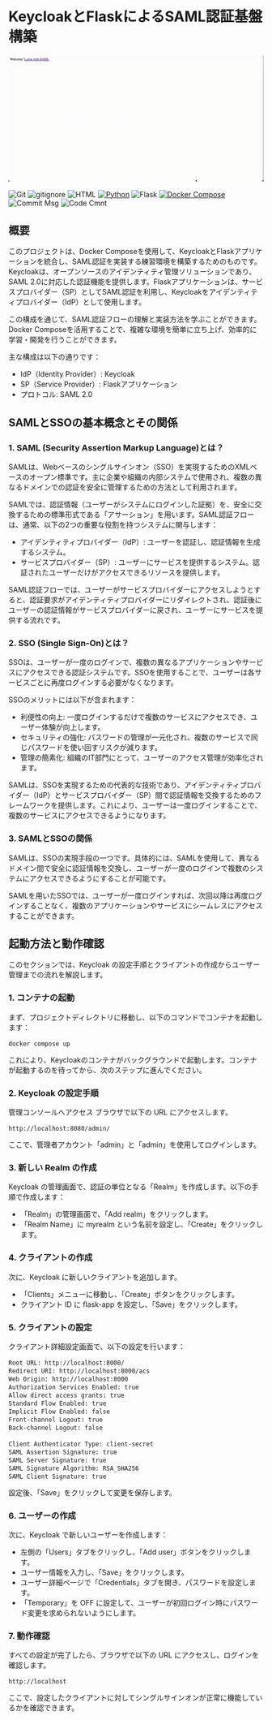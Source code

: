 # KeycloakとFlaskによるSAML認証基盤構築

<p align="center">
  <img src="source/saml.gif" alt="animated">
</p>

![Git](https://img.shields.io/badge/GIT-E44C30?logo=git&logoColor=white)
![gitignore](https://img.shields.io/badge/gitignore%20io-204ECF?logo=gitignoredotio&logoColor=white)
![HTML](https://img.shields.io/badge/HTML5-E34F26?logo=html5&logoColor=white)
[![Python](https://img.shields.io/badge/Python-3.10-blue.svg?logo=python&logoColor=blue)](https://www.python.org/)
![Flask](https://img.shields.io/badge/flask-%23000.svg?logo=flask&logoColor=white)
[![Docker Compose](https://img.shields.io/badge/Docker%20Compose-v3-blue.svg)](https://docs.docker.com/compose/)
![Commit Msg](https://img.shields.io/badge/Commit%20message-Eg-brightgreen.svg)
![Code Cmnt](https://img.shields.io/badge/code%20comment-Ja-brightgreen.svg)

## 概要
このプロジェクトは、Docker Composeを使用して、KeycloakとFlaskアプリケーションを統合し、SAML認証を実装する練習環境を構築するためのものです。Keycloakは、オープンソースのアイデンティティ管理ソリューションであり、SAML 2.0に対応した認証機能を提供します。Flaskアプリケーションは、サービスプロバイダー（SP）としてSAML認証を利用し、Keycloakをアイデンティティプロバイダー（IdP）として使用します。

この構成を通じて、SAML認証フローの理解と実装方法を学ぶことができます。Docker Composeを活用することで、複雑な環境を簡単に立ち上げ、効率的に学習・開発を行うことができます。

主な構成は以下の通りです：
+ IdP（Identity Provider）: Keycloak
+ SP（Service Provider）: Flaskアプリケーション
+ プロトコル: SAML 2.0


## SAMLとSSOの基本概念とその関係
### 1. SAML (Security Assertion Markup Language)とは？
SAMLは、Webベースのシングルサインオン（SSO）を実現するためのXMLベースのオープン標準です。主に企業や組織の内部システムで使用され、複数の異なるドメインでの認証を安全に管理するための方法として利用されます。

SAMLでは、認証情報（ユーザーがシステムにログインした証拠）を、安全に交換するための標準形式である「アサーション」を用います。SAML認証フローは、通常、以下の2つの重要な役割を持つシステムに関与します：

+ アイデンティティプロバイダー（IdP）: ユーザーを認証し、認証情報を生成するシステム。
+ サービスプロバイダー（SP）: ユーザーにサービスを提供するシステム。認証されたユーザーだけがアクセスできるリソースを提供します。

SAML認証フローでは、ユーザーがサービスプロバイダーにアクセスしようとすると、認証要求がアイデンティティプロバイダーにリダイレクトされ、認証後にユーザーの認証情報がサービスプロバイダーに戻され、ユーザーにサービスを提供する流れです。

### 2. SSO (Single Sign-On)とは？
SSOは、ユーザーが一度のログインで、複数の異なるアプリケーションやサービスにアクセスできる認証システムです。SSOを使用することで、ユーザーは各サービスごとに再度ログインする必要がなくなります。

SSOのメリットには以下が含まれます：
+ 利便性の向上: 一度ログインするだけで複数のサービスにアクセスでき、ユーザー体験が向上します。
+ セキュリティの強化: パスワードの管理が一元化され、複数のサービスで同じパスワードを使い回すリスクが減ります。
+ 管理の簡素化: 組織のIT部門にとって、ユーザーのアクセス管理が効率化されます。

SAMLは、SSOを実現するための代表的な技術であり、アイデンティティプロバイダー（IdP）とサービスプロバイダー（SP）間で認証情報を交換するためのフレームワークを提供します。これにより、ユーザーは一度ログインすることで、複数のサービスにアクセスできるようになります。

### 3. SAMLとSSOの関係
SAMLは、SSOの実現手段の一つです。具体的には、SAMLを使用して、異なるドメイン間で安全に認証情報を交換し、ユーザーが一度のログインで複数のシステムにアクセスできるようにすることが可能です。

SAMLを用いたSSOでは、ユーザーが一度ログインすれば、次回以降は再度ログインすることなく、複数のアプリケーションやサービスにシームレスにアクセスすることができます。

## 起動方法と動作確認

このセクションでは、Keycloak の設定手順とクライアントの作成からユーザー管理までの流れを解説します。

### 1. コンテナの起動
まず、プロジェクトディレクトリに移動し、以下のコマンドでコンテナを起動します：

```
docker compose up
```

これにより、Keycloakのコンテナがバックグラウンドで起動します。コンテナが起動するのを待ってから、次のステップに進んでください。

### 2. Keycloak の設定手順
管理コンソールへアクセス
ブラウザで以下の URL にアクセスします。

```
http://localhost:8080/admin/
```

ここで、管理者アカウント「admin」と「admin」を使用してログインします。

### 3. 新しい Realm の作成
Keycloak の管理画面で、認証の単位となる「Realm」を作成します。以下の手順で作成します：
+ 「Realm」の管理画面で、「Add realm」をクリックします。
+ 「Realm Name」に myrealm という名前を設定し、「Create」をクリックします。

### 4. クライアントの作成
次に、Keycloak に新しいクライアントを追加します。
+ 「Clients」メニューに移動し、「Create」ボタンをクリックします。
+ クライアント ID に flask-app を設定し、「Save」をクリックします。

### 5. クライアントの設定
クライアント詳細設定画面で、以下の設定を行います：
```
Root URL: http://localhost:8000/
Redirect URI: http://localhost:8000/acs
Web Origin: http://localhost:8000
Authorization Services Enabled: true
Allow direct access grants: true
Standard Flow Enabled: true
Implicit Flow Enabled: false
Front-channel Logout: true
Back-channel Logout: false

Client Authenticator Type: client-secret
SAML Assertion Signature: true
SAML Server Signature: true
SAML Signature Algorithm: RSA_SHA256
SAML Client Signature: true
```

設定後、「Save」をクリックして変更を保存します。

### 6. ユーザーの作成
次に、Keycloak で新しいユーザーを作成します：
+ 左側の「Users」タブをクリックし、「Add user」ボタンをクリックします。
+ ユーザー情報を入力し、「Save」をクリックします。
+ ユーザー詳細ページで「Credentials」タブを開き、パスワードを設定します。
+ 「Temporary」を OFF に設定して、ユーザーが初回ログイン時にパスワード変更を求められないようにします。

### 7. 動作確認
すべての設定が完了したら、ブラウザで以下の URL にアクセスし、ログインを確認します。

```
http://localhost
```
ここで、設定したクライアントに対してシングルサインオンが正常に機能しているかを確認できます。
